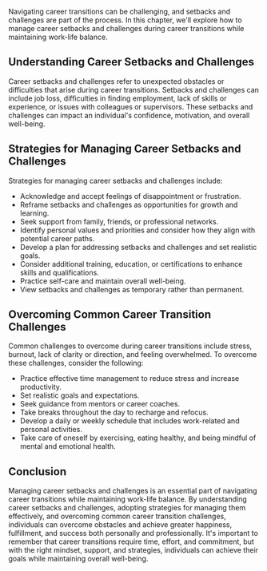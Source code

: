 
Navigating career transitions can be challenging, and setbacks and challenges are part of the process. In this chapter, we'll explore how to manage career setbacks and challenges during career transitions while maintaining work-life balance.

Understanding Career Setbacks and Challenges
--------------------------------------------

Career setbacks and challenges refer to unexpected obstacles or difficulties that arise during career transitions. Setbacks and challenges can include job loss, difficulties in finding employment, lack of skills or experience, or issues with colleagues or supervisors. These setbacks and challenges can impact an individual's confidence, motivation, and overall well-being.

Strategies for Managing Career Setbacks and Challenges
------------------------------------------------------

Strategies for managing career setbacks and challenges include:

* Acknowledge and accept feelings of disappointment or frustration.
* Reframe setbacks and challenges as opportunities for growth and learning.
* Seek support from family, friends, or professional networks.
* Identify personal values and priorities and consider how they align with potential career paths.
* Develop a plan for addressing setbacks and challenges and set realistic goals.
* Consider additional training, education, or certifications to enhance skills and qualifications.
* Practice self-care and maintain overall well-being.
* View setbacks and challenges as temporary rather than permanent.

Overcoming Common Career Transition Challenges
----------------------------------------------

Common challenges to overcome during career transitions include stress, burnout, lack of clarity or direction, and feeling overwhelmed. To overcome these challenges, consider the following:

* Practice effective time management to reduce stress and increase productivity.
* Set realistic goals and expectations.
* Seek guidance from mentors or career coaches.
* Take breaks throughout the day to recharge and refocus.
* Develop a daily or weekly schedule that includes work-related and personal activities.
* Take care of oneself by exercising, eating healthy, and being mindful of mental and emotional health.

Conclusion
----------

Managing career setbacks and challenges is an essential part of navigating career transitions while maintaining work-life balance. By understanding career setbacks and challenges, adopting strategies for managing them effectively, and overcoming common career transition challenges, individuals can overcome obstacles and achieve greater happiness, fulfillment, and success both personally and professionally. It's important to remember that career transitions require time, effort, and commitment, but with the right mindset, support, and strategies, individuals can achieve their goals while maintaining overall well-being.
